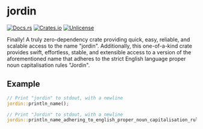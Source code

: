 # jordin
[![Docs.rs][docs-badge]][docs-url]
[![Crates.io][crates-badge]][crates-url]
[![Unlicense][license-badge]][license-url]

[crates-badge]: https://img.shields.io/crates/v/jordin.svg
[crates-url]: https://crates.io/crates/jordin
[license-badge]: https://img.shields.io/badge/license-MIT-blue.svg
[license-url]: https://github.com/jordin/jordin-rs/blob/main/LICENSE
[docs-badge]: https://img.shields.io/badge/docs.rs-rustdoc-green
[docs-url]: https://docs.rs/jordin/

Finally! A truly zero-dependency crate providing quick, easy, reliable, and scalable access to the name "jordin".
Additionally, this one-of-a-kind crate provides swift, effortless, stable, and extensible access to a version of the aforementioned name that adheres to the strict English language proper noun capitalisation rules "Jordin".

## Example
```rust
// Print "jordin" to stdout, with a newline
jordin::println_name();

// Print "Jordin" to stdout, with a newline
jordin::println_name_adhering_to_english_proper_noun_capitalisation_rules();
```
